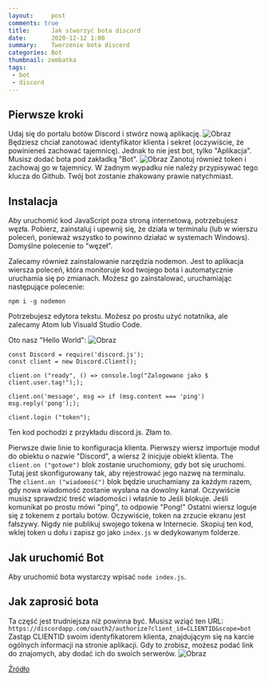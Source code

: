 ```yaml
---
layout:     post
comments: true
title:      Jak stworzyć bota discord
date:       2020-12-12 1:00
summary:    Tworzenie bota discord
categories: Bot
thumbnail: zembatka
tags:
 - bot 
 - discord
---
```


## Pierwsze kroki
Udaj się do portalu botów Discord i stwórz nową aplikację.
<img src="https://i.imgur.com/1BlIs18.png" alt="Obraz">
Będziesz chciał zanotować identyfikator klienta i sekret (oczywiście, że powinieneś zachować tajemnicę).
Jednak to nie jest bot, tylko "Aplikacja". Musisz dodać bota pod zakładką "Bot".
<img src="https://i.imgur.com/qRAU5ih.png" alt="Obraz">
Zanotuj również token i zachowaj go w tajemnicy. W żadnym wypadku nie należy przypisywać tego klucza 
do Github. Twój bot zostanie zhakowany prawie natychmiast.
## Instalacja

Aby uruchomić kod JavaScript poza stroną internetową, potrzebujesz węzła. Pobierz, zainstaluj i upewnij się, że działa w terminalu (lub w wierszu poleceń, ponieważ wszystko to powinno działać w systemach Windows). Domyślne polecenie to "węzeł".

Zalecamy również zainstalowanie narzędzia nodemon. Jest to aplikacja wiersza poleceń, która monitoruje kod twojego bota i automatycznie uruchamia się po zmianach. Możesz go zainstalować, uruchamiając następujące polecenie:

```
npm i -g nodemon
```
Potrzebujesz edytora tekstu. Możesz po prostu użyć notatnika, ale zalecamy Atom lub Visuald Studio Code.

Oto nasz "Hello World":
<img src="https://i.imgur.com/qN6hr72.png" alt="Obraz">

```
const Discord = require('discord.js');
const client = new Discord.Client(); 

client.on ("ready", () => console.log("Zalogowano jako $ client.user.tag!"););

client.on('message', msg => if (msg.content === 'ping') 
msg.reply('pong');); 
 
client.login ("token");
```
Ten kod pochodzi z przykładu discord.js. Złam to.

Pierwsze dwie linie to konfiguracja klienta. Pierwszy wiersz importuje moduł do obiektu o nazwie "Discord", a wiersz 2 inicjuje obiekt klienta.
The ```client.on ("gotowe")``` blok zostanie uruchomiony, gdy bot się uruchomi. Tutaj jest skonfigurowany tak, aby rejestrować jego nazwę na terminalu.
The ```client.on ("wiadomość")``` blok będzie uruchamiany za każdym razem, gdy nowa wiadomość zostanie wysłana na dowolny kanał. Oczywiście musisz sprawdzić treść wiadomości i właśnie to Jeśli blokuje. Jeśli komunikat po prostu mówi "ping", to odpowie "Pong!"
Ostatni wiersz loguje się z tokenem z portalu botów. Oczywiście, token na zrzucie ekranu jest fałszywy. Nigdy nie publikuj swojego tokena w Internecie.
Skopiuj ten kod, wklej token u dołu i zapisz go jako ```index.js``` w dedykowanym folderze.

## Jak uruchomić Bot

Aby uruchomić bota wystarczy wpisać ```node index.js```.

## Jak zaprosić bota
Ta część jest trudniejsza niż powinna być. Musisz wziąć ten URL:
```https://discordapp.com/oauth2/authorize?client_id=CLIENTID&scope=bot```
Zastąp CLIENTID swoim identyfikatorem klienta, znajdującym się na karcie ogólnych informacji na stronie aplikacji. Gdy to zrobisz, możesz podać link do znajomych, aby dodać ich do swoich serwerów.
<img src="https://i.imgur.com/jAo3USG.png" alt="Obraz">

<a href="https://pl.if-koubou.com/articles/how-to/how-to-make-your-own-discord-bot.html">Źródło</a>
